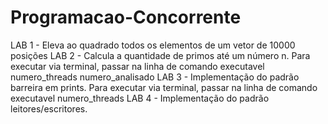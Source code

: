 # Programacao-Concorrente
LAB 1 - Eleva ao quadrado todos os elementos de um vetor de 10000 posições
LAB 2 - Calcula a quantidade de primos até um número n. Para executar via terminal, passar na linha de comando executavel numero_threads numero_analisado
LAB 3 - Implementação do padrão barreira em prints.  Para executar via terminal, passar na linha de comando executavel numero_threads
LAB 4 - Implementação do padrão leitores/escritores.
